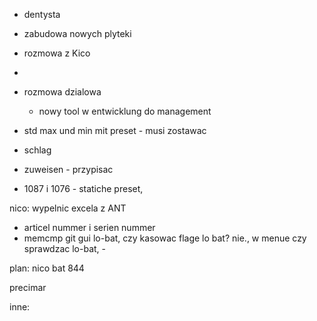 - dentysta
- zabudowa nowych plyteki
- rozmowa z Kico
- 
- rozmowa dzialowa
	- nowy tool w entwicklung do management


- std max und min mit preset - musi zostawac
- schlag
- zuweisen - przypisac 
- 1087 i 1076 - statiche preset, 

nico:  wypelnic excela z ANT
- articel nummer i  serien nummer
- memcmp
git gui
lo-bat, czy kasowac flage lo bat? nie., w menue czy sprawdzac lo-bat, - 

plan:
nico
bat
844

precimar


inne:
